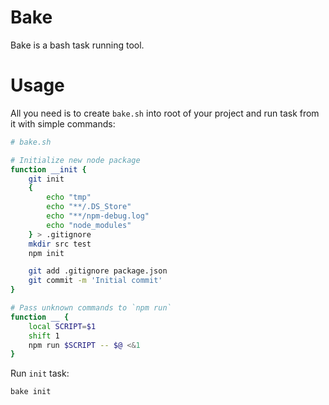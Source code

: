 # Bake

Bake is a bash task running tool.


# Usage

All you need is to create `bake.sh` into root of your project and run task from
it with simple commands:

```bash
# bake.sh

# Initialize new node package
function __init {
    git init
    {
        echo "tmp"
        echo "**/.DS_Store"
        echo "**/npm-debug.log"
        echo "node_modules"
    } > .gitignore
    mkdir src test
    npm init

    git add .gitignore package.json
    git commit -m 'Initial commit'
}

# Pass unknown commands to `npm run`
function __ {
    local SCRIPT=$1
    shift 1
    npm run $SCRIPT -- $@ <&1
}
```

Run `init` task:

```shell
bake init
```
